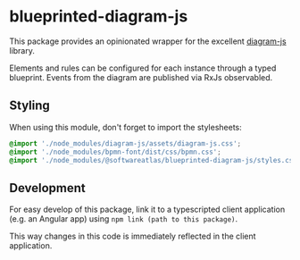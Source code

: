 # blueprinted-diagram-js

This package provides an opinionated wrapper for the excellent [diagram-js](https://github.com/bpmn-io/diagram-js) library.

Elements and rules can be configured for each instance through a typed blueprint. Events from the diagram are published via RxJs observabled.

## Styling

When using this module, don't forget to import the stylesheets:

```css
@import './node_modules/diagram-js/assets/diagram-js.css';
@import './node_modules/bpmn-font/dist/css/bpmn.css';
@import './node_modules/@softwareatlas/blueprinted-diagram-js/styles.css';
```

## Development

For easy develop of this package, link it to a typescripted client application (e.g. an Angular app) using `npm link (path to this package)`.

This way changes in this code is immediately reflected in the client application.

